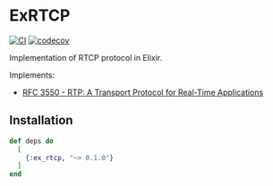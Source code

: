 # ExRTCP

[![CI](https://img.shields.io/github/actions/workflow/status/elixir-webrtc/ex_rtcp/ci.yml?logo=github&label=CI)](https://github.com/elixir-webrtc/ex_rtcp/actions/workflows/ci.yml)
[![codecov](https://codecov.io/gh/elixir-webrtc/ex_rtcp/graph/badge.svg?token=0tlQeAdxhd)](https://codecov.io/gh/elixir-webrtc/ex_rtcp)

Implementation of RTCP protocol in Elixir. 

Implements:
- [RFC 3550 - RTP: A Transport Protocol for Real-Time Applications](https://datatracker.ietf.org/doc/html/rfc3550)

## Installation

```elixir
def deps do
  [
    {:ex_rtcp, "~> 0.1.0"}
  ]
end
```


